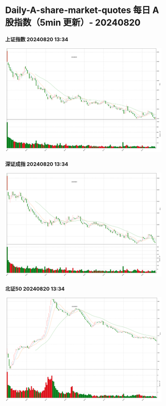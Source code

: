 
# Daily-A-share-market-quotes 每日 A 股指数（5min 更新）- 20240820

### 上证指数 20240820 13:34
![](./fig/2024/8/20240820-sh000001.png)

### 深证成指 20240820 13:34
![](./fig/2024/8/20240820-sz399001.png)

### 北证50 20240820 13:34
![](./fig/2024/8/20240820-bj899050.png)
